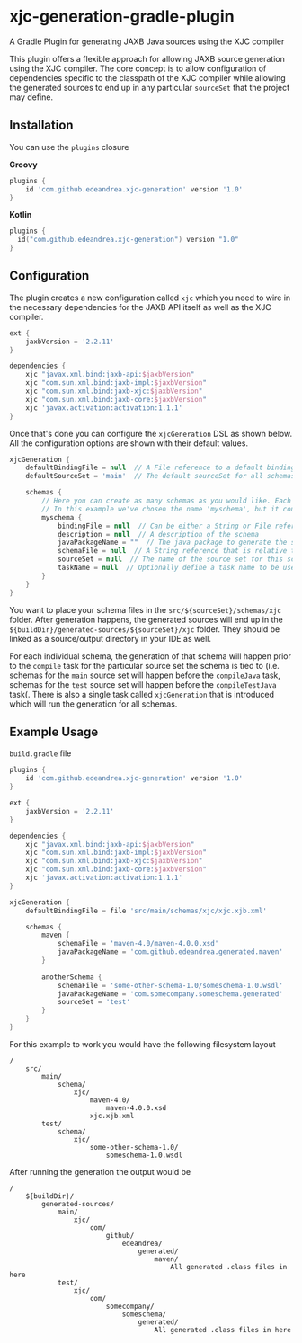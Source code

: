# xjc-generation-gradle-plugin
A Gradle Plugin for generating JAXB Java sources using the XJC compiler

This plugin offers a flexible approach for allowing JAXB source generation using the XJC compiler. The core concept is to allow configuration of dependencies specific to the classpath of the XJC compiler while allowing the generated sources to end up in any particular `sourceSet` that the project may define.

## Installation
You can use the `plugins` closure

**Groovy**
```groovy
plugins {
	id 'com.github.edeandrea.xjc-generation' version '1.0'
}
```

**Kotlin**
```kotlin
plugins {
  id("com.github.edeandrea.xjc-generation") version "1.0"
}
```

## Configuration
The plugin creates a new configuration called `xjc` which you need to wire in the necessary dependencies for the JAXB API itself as well as the XJC compiler.

```groovy
ext {
	jaxbVersion = '2.2.11'
}

dependencies {
	xjc "javax.xml.bind:jaxb-api:$jaxbVersion"
	xjc "com.sun.xml.bind:jaxb-impl:$jaxbVersion"
	xjc "com.sun.xml.bind:jaxb-xjc:$jaxbVersion"
	xjc "com.sun.xml.bind:jaxb-core:$jaxbVersion"
	xjc 'javax.activation:activation:1.1.1'
}
```

Once that's done you can configure the `xjcGeneration` DSL as shown below. All the configuration options are shown with their default values.

```groovy
xjcGeneration {
	defaultBindingFile = null  // A File reference to a default binding file to be used for all schemas
	defaultSourceSet = 'main'  // The default sourceSet for all schemas to be generated from

	schemas {
		// Here you can create as many schemas as you would like. Each has to have a unique top-level name which can be whatever you choose
		// In this example we've chosen the name 'myschema', but it could be any label you wanted
		myschema {
			bindingFile = null  // Can be either a String or File reference to a binding file to use for this schema. If null or empty, the default binding file will be used.
			description = null  // A description of the schema
			javaPackageName = ""  // The java package to generate the sources under
			schemaFile = null  // A String reference that is relative to src/main/schemas/xjc
			sourceSet = null  // The name of the source set for this schema. If null or empty, the default source set will be used
			taskName = null  // Optionally define a task name to be used for the generation of this schema. If null or empty a default one will be created
		}
	}
}
```

You want to place your schema files in the `src/${sourceSet}/schemas/xjc` folder. After generation happens, the generated sources will end up in the `${buildDir}/generated-sources/${sourceSet}/xjc` folder. They should be linked as a source/output directory in your IDE as well.

For each individual schema, the generation of that schema will happen prior to the `compile` task for the particular source set the schema is tied to (i.e. schemas for the `main` source set will happen before the `compileJava` task, schemas for the `test` source set will happen before the `compileTestJava` task(. There is also a single task called `xjcGeneration` that is introduced which will run the generation for all schemas.

## Example Usage
`build.gradle` file

```groovy
plugins {
	id 'com.github.edeandrea.xjc-generation' version '1.0'
}

ext {
	jaxbVersion = '2.2.11'
}

dependencies {
	xjc "javax.xml.bind:jaxb-api:$jaxbVersion"
	xjc "com.sun.xml.bind:jaxb-impl:$jaxbVersion"
	xjc "com.sun.xml.bind:jaxb-xjc:$jaxbVersion"
	xjc "com.sun.xml.bind:jaxb-core:$jaxbVersion"
	xjc 'javax.activation:activation:1.1.1'
}

xjcGeneration {
	defaultBindingFile = file 'src/main/schemas/xjc/xjc.xjb.xml'

	schemas {
		maven {
			schemaFile = 'maven-4.0/maven-4.0.0.xsd'
			javaPackageName = 'com.github.edeandrea.generated.maven'
		}
		
		anotherSchema {
			schemaFile = 'some-other-schema-1.0/someschema-1.0.wsdl'
			javaPackageName = 'com.somecompany.someschema.generated'
			sourceSet = 'test'
		}
	}
}
```

For this example to work you would have the following filesystem layout

```
/
	src/
		main/
			schema/
				xjc/
					maven-4.0/
						maven-4.0.0.xsd
					xjc.xjb.xml
		test/
			schema/
				xjc/
					some-other-schema-1.0/
						someschema-1.0.wsdl
```

After running the generation the output would be

```
/
	${buildDir}/
		generated-sources/
			main/
				xjc/
					com/
						github/
							edeandrea/
								generated/
									maven/
										All generated .class files in here
			test/
				xjc/
					com/
						somecompany/
							someschema/
								generated/
									All generated .class files in here
```
